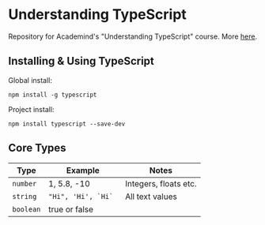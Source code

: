 # Understanding TypeScript

Repository for Academind's "Understanding TypeScript" course. More [here](https://www.udemy.com/course/understanding-typescript).

## Installing & Using TypeScript

Global install:

```
npm install -g typescript
```

Project install:

```
npm install typescript --save-dev
```

## Core Types

| Type      | Example                 | Notes                 |
| --------- | ----------------------- | --------------------- |
| `number`  | 1, 5.8, -10             | Integers, floats etc. |
| `string`  | `` "Hi", 'Hi', `Hi`  `` | All text values       |
| `boolean` | true or false           |
